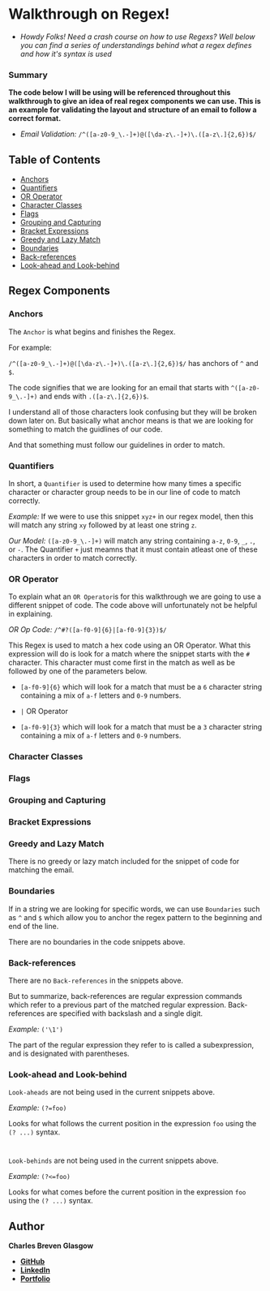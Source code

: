 # Walkthrough on Regex!

* *Howdy Folks! Need a crash course on how to use Regexs? Well below you can find a series of understandings behind what a regex defines and how it's syntax is used*

### Summary

**The code below I will be using will be referenced throughout this walkthrough to give an idea of real regex components we can use. This is an example for validating the layout and structure of an email to follow a correct format.**

* *Email Validation:* `/^([a-z0-9_\.-]+)@([\da-z\.-]+)\.([a-z\.]{2,6})$/`

## Table of Contents

- [Anchors](#anchors)
- [Quantifiers](#quantifiers)
- [OR Operator](#or-operator)
- [Character Classes](#character-classes)
- [Flags](#flags)
- [Grouping and Capturing](#grouping-and-capturing)
- [Bracket Expressions](#bracket-expressions)
- [Greedy and Lazy Match](#greedy-and-lazy-match)
- [Boundaries](#boundaries)
- [Back-references](#back-references)
- [Look-ahead and Look-behind](#look-ahead-and-look-behind)

## Regex Components

### Anchors

The `Anchor` is what begins and finishes the Regex.

For example: 

`/^([a-z0-9_\.-]+)@([\da-z\.-]+)\.([a-z\.]{2,6})$/` has anchors of `^` and `$`.

The code signifies that we are looking for an email that starts with `^([a-z0-9_\.-]+)` and ends with `.([a-z\.]{2,6})$`.

I understand all of those characters look confusing but they will be broken down later on. But basically what anchor means is that we are looking for something to match the guidlines of our code.

And that something must follow our guidelines in order to match.

### Quantifiers

In short, a `Quantifier` is used to determine how many times a specific character or character group needs to be in our line of code to match correctly.

*Example:* If we were to use this snippet `xyz+` in our regex model, then this will match any string `xy` followed by at least one string `z`.

*Our Model:* `([a-z0-9_\.-]+)` will match any string containing `a-z`, `0-9`, `_`, `.`, or `-`. The Quantifier `+` just meamns that it must contain atleast one of these characters in order to match correctly.

### OR Operator

To explain what an `OR Operator`is for this walkthrough we are going to use a different snippet of code. The code above will unfortunately not be helpful in explaining.

*OR Op Code:* `/^#?([a-f0-9]{6}|[a-f0-9]{3})$/`

This Regex is used to match a hex code using an OR Operator. 
What this expression will do is look for a match where the snippet starts with the `#` character. This character must come first in the match as well as be followed by one of the parameters below.

* `[a-f0-9]{6}` which will look for a match that must be a `6` character string containing a mix of `a-f` letters and `0-9` numbers.

* `|` OR Operator

* `[a-f0-9]{3}` which will look for a match that must be a `3` character string containing a mix of `a-f` letters and `0-9` numbers.

### Character Classes


### Flags

### Grouping and Capturing

### Bracket Expressions

### Greedy and Lazy Match

There is no greedy or lazy match included for the snippet of code for matching the email.

### Boundaries

If in a string we are looking for specific words, we can use `Boundaries` such as `^` and `$` which allow you to anchor the regex pattern to the beginning and end of the line.

There are no boundaries in the code snippets above.

### Back-references

There are no `Back-references` in the snippets above.

But to summarize, back-references are regular expression commands which refer to a previous part of the matched regular expression. Back-references are specified with backslash and a single digit.

*Example:* `('\1')`

The part of the regular expression they refer to is called a subexpression, and is designated with parentheses.

### Look-ahead and Look-behind

`Look-aheads` are not being used in the current snippets above.

*Example:* `(?=foo)`

Looks for what follows the current position in the expression `foo` using the `(? ...)` syntax. 

#

`Look-behinds` are not being used in the current snippets above.

*Example:* `(?<=foo)`

Looks for what comes before the current position in the expression `foo` using the `(? ...)` syntax. 

## Author

**Charles Breven Glasgow**

- **[GitHub](https://github.com/Brevenn)**
- **[LinkedIn](https://www.linkedin.com/in/charles-glasgow-7b07a41a3/)**
- **[Portfolio](https://brevenn.github.io/Portfolio-Full-Stack/)**

#
